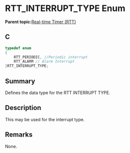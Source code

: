 # RTT\_INTERRUPT\_TYPE Enum

**Parent topic:**[Real-time Timer \(RTT\)](GUID-2A29BDE4-A969-4CEB-A21C-AF161D295289.md)

## C

```c
typedef enum
{
    RTT_PERIODIC, //Periodic interrupt
    RTT_ALARM // Alarm Interrupt
}RTT_INTERRUPT_TYPE;

```

## Summary

Defines the data type for the RTT INTERRUPT TYPE.

## Description

This may be used for the interrupt type.

## Remarks

None.

